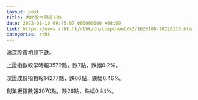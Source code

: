 ```yaml
---
layout: post
title: 內地股市早段下跌
date: 2022-01-10 09:45:07.000000000 +08:00
link: https://news.rthk.hk/rthk/ch/component/k2/1628108-20220110.htm
categories: rthk
---
```


滬深股市初段下跌。

上證指數較早時報3572點，跌7點，跌幅0.2%。

深證成份指數報14277點，跌66點，跌幅0.46%。

創業板指數報3070點，跌26點，跌幅0.84%。
